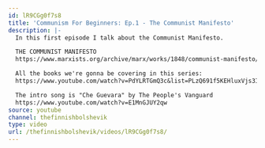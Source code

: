 ```yaml
---
id: lR9CGg0f7s8
title: 'Communism For Beginners: Ep.1 - The Communist Manifesto'
description: |-
  In this first episode I talk about the Communist Manifesto.

  THE COMMUNIST MANIFESTO
  https://www.marxists.org/archive/marx/works/1848/communist-manifesto/

  All the books we're gonna be covering in this series:
  https://www.youtube.com/watch?v=PdYLRTGmQ3c&list=PLzQ691f5KEHluxVjs3IXwutPg3zufVAJU

  The intro song is "Che Guevara" by The People's Vanguard
  https://www.youtube.com/watch?v=E1MnGJUY2qw
source: youtube
channel: thefinnishbolshevik
type: video
url: /thefinnishbolshevik/videos/lR9CGg0f7s8/
---
```

